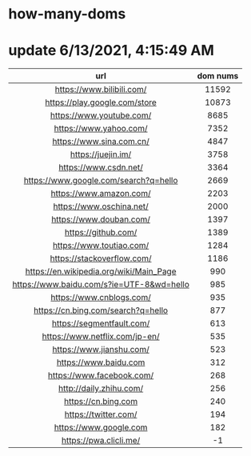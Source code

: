 # how-many-doms

# update 6/13/2021, 4:15:49 AM

url | dom nums
:-: | :-:
https://www.bilibili.com/ | 11592
https://play.google.com/store | 10873
https://www.youtube.com/ | 8685
https://www.yahoo.com/ | 7352
https://www.sina.com.cn/ | 4847
https://juejin.im/ | 3758
https://www.csdn.net/ | 3364
https://www.google.com/search?q=hello | 2669
https://www.amazon.com/ | 2203
https://www.oschina.net/ | 2000
https://www.douban.com/ | 1397
https://github.com/ | 1389
https://www.toutiao.com/ | 1284
https://stackoverflow.com/ | 1186
https://en.wikipedia.org/wiki/Main_Page | 990
https://www.baidu.com/s?ie=UTF-8&wd=hello | 985
https://www.cnblogs.com/ | 935
https://cn.bing.com/search?q=hello | 877
https://segmentfault.com/ | 613
https://www.netflix.com/jp-en/ | 535
https://www.jianshu.com/ | 523
https://www.baidu.com | 312
https://www.facebook.com/ | 268
http://daily.zhihu.com/ | 256
https://cn.bing.com | 240
https://twitter.com/ | 194
https://www.google.com | 182
https://pwa.clicli.me/ | -1

